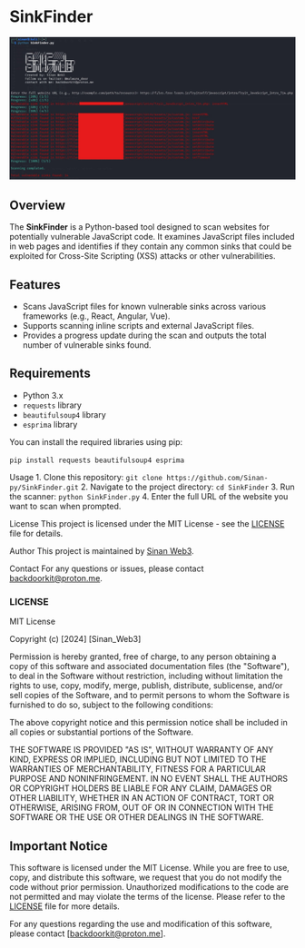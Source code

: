 # SinkFinder

![Alt text](https://github.com/Sinan-py/SinkFinder/blob/main/SF.jpg?raw=true)

## Overview

The **SinkFinder** is a Python-based tool designed to scan websites for potentially vulnerable JavaScript code. It examines JavaScript files included in web pages and identifies if they contain any common sinks that could be exploited for Cross-Site Scripting (XSS) attacks or other vulnerabilities.

## Features

- Scans JavaScript files for known vulnerable sinks across various frameworks (e.g., React, Angular, Vue).
- Supports scanning inline scripts and external JavaScript files.
- Provides a progress update during the scan and outputs the total number of vulnerable sinks found.

## Requirements

- Python 3.x
- `requests` library
- `beautifulsoup4` library
- `esprima` library

You can install the required libraries using pip:


`pip install requests beautifulsoup4 esprima`



Usage
	1. Clone this repository:
		`git clone https://github.com/Sinan-py/SinkFinder.git`
	2. Navigate to the project directory:
		`cd SinkFinder`
	3. Run the scanner:
		`python SinkFinder.py`
	4. Enter the full URL of the website you want to scan when prompted.


License
This project is licensed under the MIT License - see the [LICENSE](https://github.com/Sinan-py/SinkFinder/blob/main/LICENSE) file for details.

Author
This project is maintained by [Sinan Web3](github.com/Sinan-py).

Contact
For any questions or issues, please contact backdoorkit@proton.me.


### LICENSE


MIT License

Copyright (c) [2024] [Sinan_Web3]

Permission is hereby granted, free of charge, to any person obtaining a copy of this software and associated documentation files (the "Software"), to deal in the Software without restriction, including without limitation the rights to use, copy, modify, merge, publish, distribute, sublicense, and/or sell copies of the Software, and to permit persons to whom the Software is furnished to do so, subject to the following conditions:

The above copyright notice and this permission notice shall be included in all copies or substantial portions of the Software.

THE SOFTWARE IS PROVIDED "AS IS", WITHOUT WARRANTY OF ANY KIND, EXPRESS OR IMPLIED, INCLUDING BUT NOT LIMITED TO THE WARRANTIES OF MERCHANTABILITY, FITNESS FOR A PARTICULAR PURPOSE AND NONINFRINGEMENT. IN NO EVENT SHALL THE AUTHORS OR COPYRIGHT HOLDERS BE LIABLE FOR ANY CLAIM, DAMAGES OR OTHER LIABILITY, WHETHER IN AN ACTION OF CONTRACT, TORT OR OTHERWISE, ARISING FROM, OUT OF OR IN CONNECTION WITH THE SOFTWARE OR THE USE OR OTHER DEALINGS IN THE SOFTWARE.


## Important Notice

This software is licensed under the MIT License. While you are free to use, copy, and distribute this software, we request that you do not modify the code without prior permission. Unauthorized modifications to the code are not permitted and may violate the terms of the license. Please refer to the [LICENSE](https://github.com/Sinan-py/SinkFinder/blob/main/LICENSE) file for more details.

For any questions regarding the use and modification of this software, please contact [backdoorkit@proton.me].

